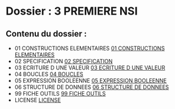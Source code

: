 # Dossier : 3 PREMIERE NSI
 
 ## Contenu du dossier : 
- 01 CONSTRUCTIONS ELEMENTAIRES [01 CONSTRUCTIONS ELEMENTAIRES](./01_CONSTRUCTIONS_ELEMENTAIRES)
- 02 SPECIFICATION [02 SPECIFICATION](./02_SPECIFICATION)
- 03 ECRITURE D UNE VALEUR [03 ECRITURE D UNE VALEUR](./03_ECRITURE_D_UNE_VALEUR)
- 04 BOUCLES [04 BOUCLES](./04_BOUCLES)
- 05 EXPRESSION BOOLEENNE [05 EXPRESSION BOOLEENNE](./05_EXPRESSION_BOOLEENNE)
- 06 STRUCTURE DE DONNEES [06 STRUCTURE DE DONNEES](./06_STRUCTURE_DE_DONNEES)
- 99 FICHE OUTILS [99 FICHE OUTILS](./99_FICHE_OUTILS)
- LICENSE [LICENSE](./LICENSE)
